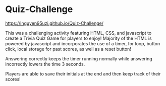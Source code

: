 # Quiz-Challenge

https://lnguyen95uzi.github.io/Quiz-Challenge/

This was a challenging activity featuring HTML, CSS, and javascript to create a Trivia Quiz Game for players to enjoy! Majority of the HTML is powered by javascript and incorporates the use of a timer, for loop, button click, local storage for past scores, as well as a reset button!

Answering correctly keeps the timer running normally while answering incorrectly lowers the time 3 seconds. 

Players are able to save their initials at the end and then keep track of their scores!